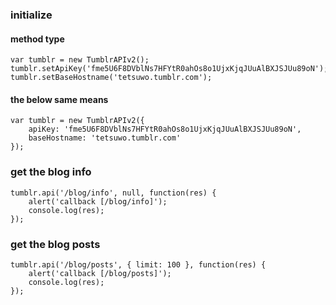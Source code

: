### initialize

#### method type

    var tumblr = new TumblrAPIv2();
    tumblr.setApiKey('fme5U6F8DVblNs7HFYtR0ahOs8o1UjxKjqJUuAlBXJSJUu89oN');
    tumblr.setBaseHostname('tetsuwo.tumblr.com');

#### the below same means

    var tumblr = new TumblrAPIv2({ 
        apiKey: 'fme5U6F8DVblNs7HFYtR0ahOs8o1UjxKjqJUuAlBXJSJUu89oN', 
        baseHostname: 'tetsuwo.tumblr.com' 
    });


### get the blog info

    tumblr.api('/blog/info', null, function(res) {
        alert('callback [/blog/info]');
        console.log(res);
    });


### get the blog posts

    tumblr.api('/blog/posts', { limit: 100 }, function(res) {
        alert('callback [/blog/posts]');
        console.log(res);
    });


